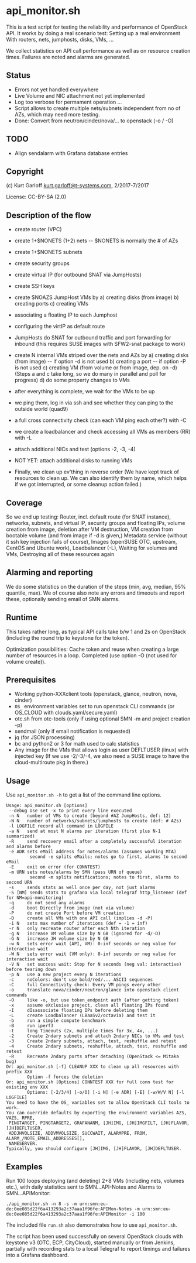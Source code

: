 api_monitor.sh
==============

This is a test script for testing the reliability and performance of OpenStack API.
It works by doing a real scenario test: Setting up a real environment
With routers, nets, jumphosts, disks, VMs, ...

We collect statistics on API call performance as well as on resource creation times.
Failures are noted and alarms are generated.

Status
------
- Errors not yet handled everywhere
- Live Volume and NIC attachment not yet implemented
- Log too verbose for permament operation ...
- Script allows to create multiple nets/subnets independent from no of AZs, which may need more testing.
- Done: Convert from neutron/cinder/nova/... to openstack (-o / -O)

TODO
----
- Align sendalarm with Grafana database entries

Copyright
---------
(c) Kurt Garloff <kurt.garloff@t-systems.com>, 2/2017-7/2017

License: CC-BY-SA (2.0)

Description of the flow
-----------------------
- create router (VPC)
- create 1+$NONETS (1+2) nets -- $NONETS is normally the # of AZs
- create 1+$NONETS subnets
- create security groups
- create virtual IP (for outbound SNAT via JumpHosts)
- create SSH keys
- create $NOAZS JumpHost VMs by
   a) creating disks (from image)
   b) creating ports
   c) creating VMs
- associating a floating IP to each Jumphost
- configuring the virtIP as default route
- JumpHosts do SNAT for outbound traffic and port forwarding for inbound
   (this requires SUSE images with SFW2-snat package to work)
- create N internal VMs striped over the nets and AZs by
   a) creating disks (from image) -- if option -d is not used
   b) creating a port -- if option -P is not used
   c) creating VM (from volume or from image, dep. on -d)
    (Steps a and c take long, so we do many in parallel and poll for progress)
   d) do some property changes to VMs
- after everything is complete, we wait for the VMs to be up
- we ping them, log in via ssh and see whether they can ping to the outside world (quad9)
- a full cross connectivity check (can each VM ping each other?) with -C
- we create a loadbalancer and check accessing all VMs as members (RR) with -L
- attach additional NICs and test (options -2, -3, -4)
- NOT YET: attach additional disks to running VMs
 
- Finally, we clean up ev'thing in reverse order
   (We have kept track of resources to clean up.
    We can also identify them by name, which helps if we got interrupted, or
    some cleanup action failed.)

Coverage
--------
So we end up testing: Router, incl. default route (for SNAT instance),
networks, subnets, and virtual IP, security groups and floating IPs,
volume creation from image, deletion after VM destruction,
VM creation from bootable volume (and from image if -d is given,)
Metadata service (without it ssh key injection fails of course),
Images (openSUSE OTC, upstream, CentOS and Ubuntu work),
Loadbalancer (-L),
Waiting for volumes and VMs,
Destroying all of these resources again

Alarming and reporting
----------------------
We do some statistics on the duration of the steps (min, avg, median, 95% quantile, max).
We of course also note any errors and timeouts and report these, optionally sending email of SMN alarms.

Runtime
-------
This takes rather long, as typical API calls take b/w 1 and 2s on OpenStack (including the round trip to keystone for the token).

Optimization possibilities:
Cache token and reuse when creating a large number of resources in a loop. 
Completed (use option -O (not used for volume create)).

Prerequisites
-------------
- Working python-XXXclient tools (openstack, glance, neutron, nova, cinder)
- `OS_` environment variables set to run openstack CLI commands (or OS_CLOUD with clouds.yaml/secure.yaml)
- otc.sh from otc-tools (only if using optional SMN -m and project creation -p)
- sendmail (only if email notification is requested)
- jq (for JSON processing)
- bc and python2 or 3 for math used to calc statistics
- Any image for the VMs that allows login as user DEFLTUSER (linux) with injected key
  (If we use -2/-3/-4, we also need a SUSE image to have the cloud-multiroute pkg in there.)

Usage
-----
Use `api_monitor.sh -h` to get a list of the command line options.

```
Usage: api_monitor.sh [options]
 --debug Use set -x to print every line executed
 -n N   number of VMs to create (beyond #AZ JumpHosts, def: 12)
 -N N   number of networks/subnets/jumphosts to create (def: # AZs)
 -l LOGFILE record all command in LOGFILE
 -a N   send at most N alarms per iteration (first plus N-1 summarized)
 -R     send recovery email after a completely successful iteration and alarms before
 -e ADR sets eMail address for notes/alarms (assumes working MTA)
         second -e splits eMails; notes go to first, alarms to second eMail
 -E     exit on error (for CONNTEST)
 -m URN sets notes/alarms by SMN (pass URN of queue)
         second -m splits notifications; notes to first, alarms to second URN
 -s     sends stats as well once per day, not just alarms
 -S [NM] sends stats to grafana via local telegraf http_listener (def for NM=api-monitoring)
 -q     do not send any alarms
 -d     boot Directly from image (not via volume)
 -P     do not create Port before VM creation
 -D     create all VMs with one API call (implies -d -P)
 -i N   sets max number of iterations (def = -1 = inf)
 -r N   only recreate router after each Nth iteration
 -g N   increase VM volume size by N GB (ignored for -d/-D)
 -G N   increase JH volume size by N GB
 -w N   sets error wait (API, VM): 0-inf seconds or neg value for interactive wait
 -W N   sets error wait (VM only): 0-inf seconds or neg value for interactive wait
 -V N   set success wait: Stop for N seconds (neg val: interactive) before tearing down
 -p N   use a new project every N iterations
 -c     noColors: don't use bold/red/... ASCII sequences
 -C     full Connectivity check: Every VM pings every other
 -o     translate nova/cinder/neutron/glance into openstack client commands
 -O     like -o, but use token_endpoint auth (after getting token)
 -x     assume eXclusive project, clean all floating IPs found
 -I     dIsassociate floating IPs before deleting them
 -L     create Loadbalancer (LBaaSv2/octavia) and test it
 -b     run a simple compute benchmark
 -B     run iperf3
 -t     long Timeouts (2x, multiple times for 3x, 4x, ...)
 -2     Create 2ndary subnets and attach 2ndary NICs to VMs and test
 -3     Create 2ndary subnets, attach, test, reshuffle and retest
 -4     Create 2ndary subnets, reshuffle, attach, test, reshuffle and retest
 -R     Recreate 2ndary ports after detaching (OpenStack <= Mitaka bug)
Or: api_monitor.sh [-f] CLEANUP XXX to clean up all resources with prefix XXX
        Option -f forces the deletion
Or: api_monitor.sh [Options] CONNTEST XXX for full conn test for existing env XXX
        Options: [-2/3/4] [-o/O] [-i N] [-e ADR] [-E] [-w/W/V N] [-l LOGFILE]
You need to have the OS_ variables set to allow OpenStack CLI tools to work.
You can override defaults by exporting the environment variables AZS, VAZS, RPRE,
 PINGTARGET, PINGTARGET2, GRAFANANM, [JH]IMG, [JH]IMGFILT, [JH]FLAVOR, [JH]DEFLTUSER,
 ADDJHVOLSIZE, ADDVMVOLSIZE, SUCCWAIT, ALARMPRE, FROM, ALARM_/NOTE_EMAIL_ADDRESSES[],
 NAMESERVER.
Typically, you should configure [JH]IMG, [JH]FLAVOR, [JH]DEFLTUSER.
```


Examples
--------
Run 100 loops deploying (and deleting) 2+8 VMs (including nets, volumes etc.),
with daily statistics sent to SMN...API-Notes and Alarms to SMN...APIMonitor:

```shell
./api_monitor.sh -n 8 -s -m urn:smn:eu-de:0ee085d22f6a413293a2c37aaa1f96fe:APIMon-Notes -m urn:smn:eu-de:0ee085d22f6a413293a2c37aaa1f96fe:APIMonitor -i 100
```

The included file `run.sh` also demonstrates how to use `api_monitor.sh`.

The script has been used successfully on several OpenStack clouds with keystone v3 (OTC, ECP, CityCloud),
started manually or from Jenkins, partially with recording stats to a local Telegraf to report timings
and failures into a Grafana dashboard.
